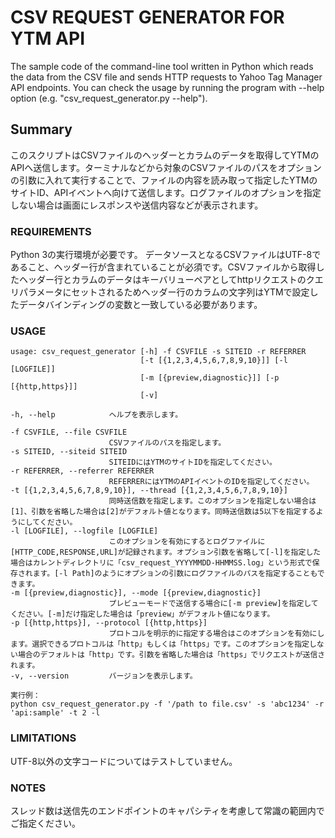 # CSV REQUEST GENERATOR FOR YTM API
The sample code of the command-line tool written in Python which reads the data from the CSV file and sends HTTP requests to Yahoo Tag Manager API endpoints. You can check the usage by running the program with --help option (e.g. "csv_request_generator.py --help").

## Summary
このスクリプトはCSVファイルのヘッダーとカラムのデータを取得してYTMのAPIへ送信します。ターミナルなどから対象のCSVファイルのパスをオプションの引数に入れて実行することで、ファイルの内容を読み取って指定したYTMのサイトID、APIイベントへ向けて送信します。ログファイルのオプションを指定しない場合は画面にレスポンスや送信内容などが表示されます。

### REQUIREMENTS
Python 3の実行環境が必要です。
データソースとなるCSVファイルはUTF-8であること、ヘッダー行が含まれていることが必須です。CSVファイルから取得したヘッダー行とカラムのデータはキーバリューペアとしてhttpリクエストのクエリパラメータにセットされるためヘッダー行のカラムの文字列はYTMで設定したデータバインディングの変数と一致している必要があります。

### USAGE
    usage: csv_request_generator [-h] -f CSVFILE -s SITEID -r REFERRER
                                 [-t [{1,2,3,4,5,6,7,8,9,10}]] [-l [LOGFILE]]
                                 [-m [{preview,diagnostic}]] [-p [{http,https}]]
                                 [-v]

    -h, --help            ヘルプを表示します。

    -f CSVFILE, --file CSVFILE
                          CSVファイルのパスを指定します。
    -s SITEID, --siteid SITEID
                          SITEIDにはYTMのサイトIDを指定してください。
    -r REFERRER, --referrer REFERRER
                          REFERRERにはYTMのAPIイベントのIDを指定してください。
    -t [{1,2,3,4,5,6,7,8,9,10}], --thread [{1,2,3,4,5,6,7,8,9,10}]
                          同時送信数を指定します。このオプションを指定しない場合は[1]、引数を省略した場合は[2]がデフォルト値となります。同時送信数は5以下を指定するようにしてください。
    -l [LOGFILE], --logfile [LOGFILE]
                          このオプションを有効にするとログファイルに[HTTP_CODE,RESPONSE,URL]が記録されます。オプション引数を省略して[-l]を指定した場合はカレントディレクトリに「csv_request_YYYYMMDD-HHMMSS.log」という形式で保存されます。[-l Path]のようにオプションの引数にログファイルのパスを指定することもできます。
    -m [{preview,diagnostic}], --mode [{preview,diagnostic}]
                          プレビューモードで送信する場合に[-m preview]を指定してください。[-m]だけ指定した場合は「preview」がデフォルト値になります。
    -p [{http,https}], --protocol [{http,https}]
                          プロトコルを明示的に指定する場合はこのオプションを有効にします。選択できるプロトコルは「http」もしくは「https」です。このオプションを指定しない場合のデフォルトは「http」です。引数を省略した場合は「https」でリクエストが送信されます。
    -v, --version         バージョンを表示します。

    実行例：
    python csv_request_generator.py -f '/path to file.csv' -s 'abc1234' -r 'api:sample' -t 2 -l

### LIMITATIONS
UTF-8以外の文字コードについてはテストしていません。

### NOTES
スレッド数は送信先のエンドポイントのキャパシティを考慮して常識の範囲内でご指定ください。

